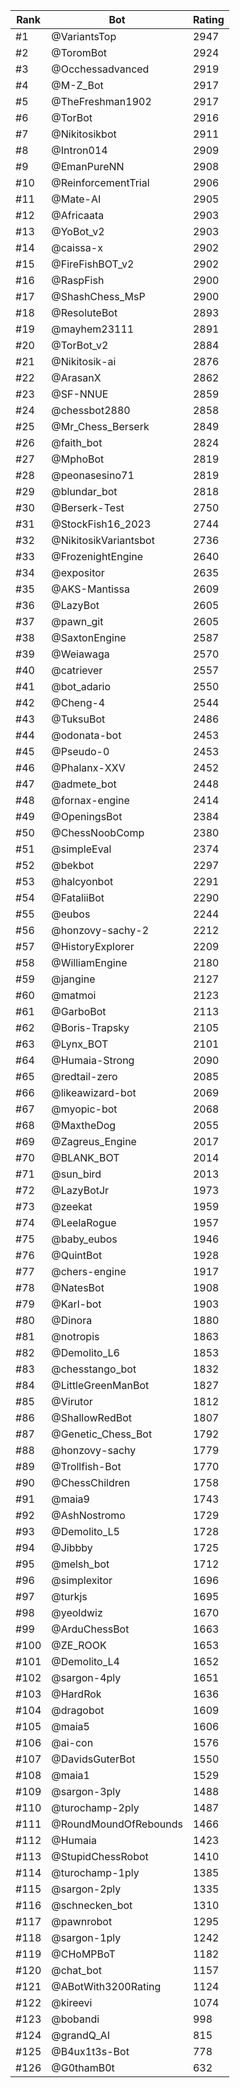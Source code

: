 Rank|Bot|Rating
---|---|---
#1|@VariantsTop|2947
#2|@ToromBot|2924
#3|@Occhessadvanced|2919
#4|@M-Z_Bot|2917
#5|@TheFreshman1902|2917
#6|@TorBot|2916
#7|@Nikitosikbot|2911
#8|@Intron014|2909
#9|@EmanPureNN|2908
#10|@ReinforcementTrial|2906
#11|@Mate-AI|2905
#12|@Africaata|2903
#13|@YoBot_v2|2903
#14|@caissa-x|2902
#15|@FireFishBOT_v2|2902
#16|@RaspFish|2900
#17|@ShashChess_MsP|2900
#18|@ResoluteBot|2893
#19|@mayhem23111|2891
#20|@TorBot_v2|2884
#21|@Nikitosik-ai|2876
#22|@ArasanX|2862
#23|@SF-NNUE|2859
#24|@chessbot2880|2858
#25|@Mr_Chess_Berserk|2849
#26|@faith_bot|2824
#27|@MphoBot|2819
#28|@peonasesino71|2819
#29|@blundar_bot|2818
#30|@Berserk-Test|2750
#31|@StockFish16_2023|2744
#32|@NikitosikVariantsbot|2736
#33|@FrozenightEngine|2640
#34|@expositor|2635
#35|@AKS-Mantissa|2609
#36|@LazyBot|2605
#37|@pawn_git|2605
#38|@SaxtonEngine|2587
#39|@Weiawaga|2570
#40|@catriever|2557
#41|@bot_adario|2550
#42|@Cheng-4|2544
#43|@TuksuBot|2486
#44|@odonata-bot|2453
#45|@Pseudo-0|2453
#46|@Phalanx-XXV|2452
#47|@admete_bot|2448
#48|@fornax-engine|2414
#49|@OpeningsBot|2384
#50|@ChessNoobComp|2380
#51|@simpleEval|2374
#52|@bekbot|2297
#53|@halcyonbot|2291
#54|@FataliiBot|2290
#55|@eubos|2244
#56|@honzovy-sachy-2|2212
#57|@HistoryExplorer|2209
#58|@WilliamEngine|2180
#59|@jangine|2127
#60|@matmoi|2123
#61|@GarboBot|2113
#62|@Boris-Trapsky|2105
#63|@Lynx_BOT|2101
#64|@Humaia-Strong|2090
#65|@redtail-zero|2085
#66|@likeawizard-bot|2069
#67|@myopic-bot|2068
#68|@MaxtheDog|2055
#69|@Zagreus_Engine|2017
#70|@BLANK_BOT|2014
#71|@sun_bird|2013
#72|@LazyBotJr|1973
#73|@zeekat|1959
#74|@LeelaRogue|1957
#75|@baby_eubos|1946
#76|@QuintBot|1928
#77|@chers-engine|1917
#78|@NatesBot|1908
#79|@Karl-bot|1903
#80|@Dinora|1880
#81|@notropis|1863
#82|@Demolito_L6|1853
#83|@chesstango_bot|1832
#84|@LittleGreenManBot|1827
#85|@Virutor|1812
#86|@ShallowRedBot|1807
#87|@Genetic_Chess_Bot|1792
#88|@honzovy-sachy|1779
#89|@Trollfish-Bot|1770
#90|@ChessChildren|1758
#91|@maia9|1743
#92|@AshNostromo|1729
#93|@Demolito_L5|1728
#94|@Jibbby|1725
#95|@melsh_bot|1712
#96|@simplexitor|1696
#97|@turkjs|1695
#98|@yeoldwiz|1670
#99|@ArduChessBot|1663
#100|@ZE_ROOK|1653
#101|@Demolito_L4|1652
#102|@sargon-4ply|1651
#103|@HardRok|1636
#104|@dragobot|1609
#105|@maia5|1606
#106|@ai-con|1576
#107|@DavidsGuterBot|1550
#108|@maia1|1529
#109|@sargon-3ply|1488
#110|@turochamp-2ply|1487
#111|@RoundMoundOfRebounds|1466
#112|@Humaia|1423
#113|@StupidChessRobot|1410
#114|@turochamp-1ply|1385
#115|@sargon-2ply|1335
#116|@schnecken_bot|1310
#117|@pawnrobot|1295
#118|@sargon-1ply|1242
#119|@CHoMPBoT|1182
#120|@chat_bot|1157
#121|@ABotWith3200Rating|1124
#122|@kireevi|1074
#123|@bobandi|998
#124|@grandQ_AI|815
#125|@B4ux1t3s-Bot|778
#126|@G0thamB0t|632
